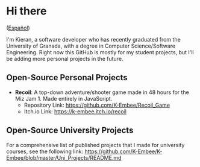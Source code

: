 # Hi there

([Español](https://github.com/K-Embee/K-Embee/blob/master/README_es.md))

I'm Kieran, a software developer who has recently graduated from the University of Granada, with a degree in Computer Science/Software Engineering. Right now this GitHub is mostly for my student projects, but I'll be adding more personal projects in the future.

## Open-Source Personal Projects
* **Recoil**: A top-down adventure/shooter game made in 48 hours for the Miz Jam 1. Made entirely in JavaScript.
    * Repository Link: https://github.com/K-Embee/Recoil_Game
    * Itch.io Link: https://k-embee.itch.io/recoil

## Open-Source University Projects
For a comprehensive list of published projects that I made for university courses, see the following link: https://github.com/K-Embee/K-Embee/blob/master/Uni_Projects/README.md
